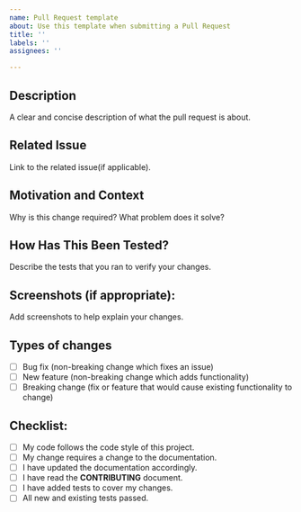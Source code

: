 ```yaml
---
name: Pull Request template
about: Use this template when submitting a Pull Request
title: ''
labels: ''
assignees: ''

---
```


## Description
A clear and concise description of what the pull request is about.

## Related Issue
Link to the related issue(if applicable).

## Motivation and Context
Why is this change required? What problem does it solve?

## How Has This Been Tested?
Describe the tests that you ran to verify your changes.

## Screenshots (if appropriate):
Add screenshots to help explain your changes.

## Types of changes
- [ ] Bug fix (non-breaking change which fixes an issue)
- [ ] New feature (non-breaking change which adds functionality)
- [ ] Breaking change (fix or feature that would cause existing functionality to change)

## Checklist:
- [ ] My code follows the code style of this project.
- [ ] My change requires a change to the documentation.
- [ ] I have updated the documentation accordingly.
- [ ] I have read the **CONTRIBUTING** document.
- [ ] I have added tests to cover my changes.
- [ ] All new and existing tests passed.
